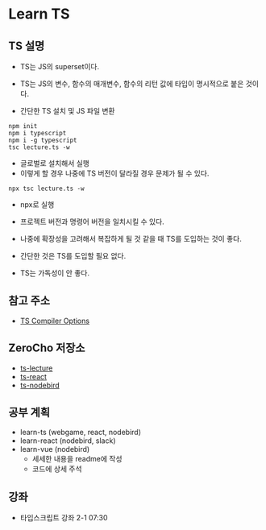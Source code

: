 # Learn TS

## TS 설명

- TS는 JS의 superset이다.
- TS는 JS의 변수, 함수의 매개변수, 함수의 리턴 값에 타입이 명시적으로 붙은 것이다.

- 간단한 TS 설치 및 JS 파일 변환
```command
npm init
npm i typescript
npm i -g typescript
tsc lecture.ts -w
```
- 글로벌로 설치해서 실행
- 이렇게 할 경우 나중에 TS 버전이 달라질 경우 문제가 될 수 있다.

```command
npx tsc lecture.ts -w
```
- npx로 실행
- 프로젝트 버전과 명령어 버전을 일치시킬 수 있다.

- 나중에 확장성을 고려해서 복잡하게 될 것 같을 때 TS를 도입하는 것이 좋다.
- 간단한 것은 TS를 도입할 필요 없다.
- TS는 가독성이 안 좋다.

## 참고 주소
- [TS Compiler Options](https://www.typescriptlang.org/docs/handbook/compiler-options.html#compiler-options)

## ZeroCho 저장소

- [ts-lecture](https://github.com/ZeroCho/ts-lecture)
- [ts-react](https://github.com/ZeroCho/ts-react)
- [ts-nodebird](https://github.com/ZeroCho/ts-nodebird)

## 공부 계획

- learn-ts (webgame, react, nodebird)
- learn-react (nodebird, slack)
- learn-vue (nodebird)
  - 세세한 내용을 readme에 작성
  - 코드에 상세 주석

## 강좌

- 타입스크립트 강좌 2-1 07:30
